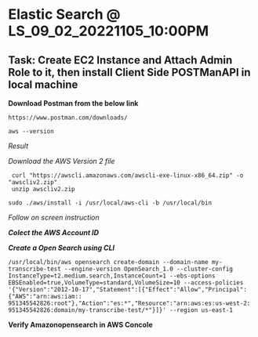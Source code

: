 # Elastic Search @ LS_09_02_20221105_10:00PM
## Task: Create EC2 Instance and Attach Admin Role to it, then install Client Side POSTManAPI in local machine ##


__Download Postman from the below link__
```
https://www.postman.com/downloads/
```


```
aws --version
```
_Result_

_Download the AWS Version 2 file_
```
 curl "https://awscli.amazonaws.com/awscli-exe-linux-x86_64.zip" -o "awscliv2.zip"
 unzip awscliv2.zip
```

```
sudo ./aws/install -i /usr/local/aws-cli -b /usr/local/bin
```
_Follow on screen instruction_

***Colect the AWS Account ID***


***Create a Open Search using CLI***
```
/usr/local/bin/aws opensearch create-domain --domain-name my-transcribe-test --engine-version OpenSearch_1.0 --cluster-config  InstanceType=t2.medium.search,InstanceCount=1 --ebs-options EBSEnabled=true,VolumeType=standard,VolumeSize=10 --access-policies '{"Version":"2012-10-17","Statement":[{"Effect":"Allow","Principal":{"AWS":"arn:aws:iam:: 951345542826:root"},"Action":"es:*","Resource":"arn:aws:es:us-west-2: 951345542826:domain/my-transcribe-test/*"}]}' --region us-east-1
```


__Verify Amazonopensearch in AWS Concole__
